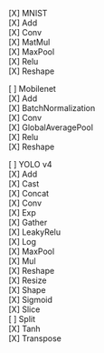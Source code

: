 [X] MNIST  
[X] Add  
[X] Conv  
[X] MatMul  
[X] MaxPool  
[X] Relu  
[X] Reshape  

[ ] Mobilenet  
[X] Add  
[X] BatchNormalization  
[X] Conv  
[X] GlobalAveragePool  
[X] Relu  
[X] Reshape  

[ ] YOLO v4  
[X] Add  
[X] Cast  
[X] Concat  
[X] Conv  
[X] Exp  
[X] Gather  
[X] LeakyRelu  
[X] Log  
[X] MaxPool  
[X] Mul  
[X] Reshape  
[X] Resize  
[X] Shape  
[X] Sigmoid  
[X] Slice  
[ ] Split  
[X] Tanh  
[X] Transpose  
